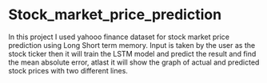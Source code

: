 # Stock_market_price_prediction
In this project I used yahooo finance dataset for stock market price prediction using Long Short term memory. 
Input is taken by the user as the stock ticker then it will train the LSTM model and predict the result and find the mean absolute error, atlast it will show the graph of actual and predicted stock prices with two different lines.
